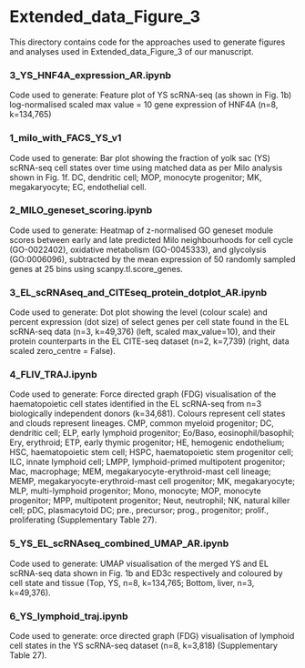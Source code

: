 # Extended_data_Figure_3

This directory contains code for the approaches used to generate figures and analyses used in Extended_data_Figure_3 of our manuscript. 


### 3_YS_HNF4A_expression_AR.ipynb
Code used to generate: Feature plot of YS scRNA-seq (as shown in Fig. 1b) log-normalised scaled max value = 10 gene expression of HNF4A (n=8, k=134,765)

### 1_milo_with_FACS_YS_v1
Code used to generate: Bar plot showing the fraction of yolk sac (YS) scRNA-seq cell states over time using matched data as per Milo analysis shown in Fig. 1f. DC, dendritic cell; MOP, monocyte progenitor; MK, megakaryocyte; EC, endothelial cell.

### 2_MILO_geneset_scoring.ipynb
Code used to generate: Heatmap of z-normalised GO geneset module scores between early and late predicted Milo neighbourhoods for cell cycle (GO-0022402), oxidative metabolism (GO-0045333), and glycolysis (GO:0006096), subtracted by the mean expression of 50 randomly sampled genes at 25 bins using scanpy.tl.score_genes. 

### 3_EL_scRNAseq_and_CITEseq_protein_dotplot_AR.ipynb
Code used to generate: Dot plot showing the level (colour scale) and percent expression (dot size) of select genes per cell state found in the EL scRNA-seq data (n=3, k=49,376) (left, scaled max_value=10), and their protein counterparts in the EL CITE-seq dataset (n=2, k=7,739) (right, data scaled zero_centre = False).

### 4_FLIV_TRAJ.ipynb
Code used to generate: Force directed graph (FDG) visualisation of the haematopoietic cell states identified in the EL scRNA-seq from n=3 biologically independent donors (k=34,681). Colours represent cell states and clouds represent lineages. CMP, common myeloid progenitor; DC, dendritic cell; ELP, early lymphoid progenitor; Eo/Baso, eosinophil/basophil; Ery, erythroid; ETP, early thymic progenitor; HE, hemogenic endothelium; HSC, haematopoietic stem cell; HSPC, haematopoietic stem progenitor cell; ILC, innate lymphoid cell; LMPP, lymphoid-primed multipotent progenitor; Mac, macrophage; MEM, megakaryocyte-erythroid-mast cell lineage; MEMP, megakaryocyte-erythroid-mast cell progenitor; MK, megakaryocyte; MLP, multi-lymphoid progenitor; Mono, monocyte; MOP, monocyte progenitor; MPP, multipotent progenitor; Neut, neutrophil;  NK, natural killer cell; pDC, plasmacytoid DC; pre., precursor; prog., progenitor; prolif., proliferating (Supplementary Table 27).

### 5_YS_EL_scRNAseq_combined_UMAP_AR.ipynb
Code used to generate: UMAP visualisation of the merged YS and EL scRNA-seq data shown in Fig. 1b and ED3c respectively and coloured by cell state and tissue (Top, YS, n=8, k=134,765; Bottom, liver, n=3, k=49,376). 

### 6_YS_lymphoid_traj.ipynb
Code used to generate: orce directed graph (FDG) visualisation of lymphoid cell states in the YS scRNA-seq dataset (n=8, k=3,818) (Supplementary Table 27).


